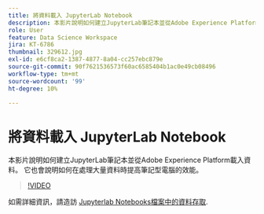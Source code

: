 ```yaml
---
title: 將資料載入 JupyterLab Notebook
description: 本影片說明如何建立JupyterLab筆記本並從Adobe Experience Platform載入資料。 它也會說明如何在處理大量資料時提高筆記型電腦的效能。
role: User
feature: Data Science Workspace
jira: KT-6786
thumbnail: 329612.jpg
exl-id: e6cf8ca2-1387-4877-8a04-cc257ebc879e
source-git-commit: 90f7621536573f60ac6585404b1ac0e49cb08496
workflow-type: tm+mt
source-wordcount: '99'
ht-degree: 10%

---
```


# 將資料載入 JupyterLab Notebook

本影片說明如何建立JupyterLab筆記本並從Adobe Experience Platform載入資料。 它也會說明如何在處理大量資料時提高筆記型電腦的效能。

>[!VIDEO](https://video.tv.adobe.com/v/329612?quality=12&learn=on)

如需詳細資訊，請造訪 [Jupyterlab Notebooks檔案中的資料存取](https://experienceleague.adobe.com/docs/experience-platform/data-science-workspace/jupyterlab/access-notebook-data.html).